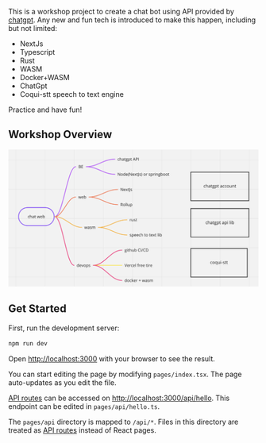 This is a workshop project to create a chat bot using API provided by [chatgpt](https://openai.com/blog/chatgpt/).
Any new and fun tech is introduced to make this happen, including but not limited:
- NextJs
- Typescript
- Rust
- WASM
- Docker+WASM
- ChatGpt
- Coqui-stt speech to text engine

Practice and have fun!
## Workshop Overview
![image](./doc/image/workshop.png) 

## Get Started

First, run the development server:

```bash
npm run dev
```

Open [http://localhost:3000](http://localhost:3000) with your browser to see the result.

You can start editing the page by modifying `pages/index.tsx`. The page auto-updates as you edit the file.

[API routes](https://nextjs.org/docs/api-routes/introduction) can be accessed on [http://localhost:3000/api/hello](http://localhost:3000/api/hello). This endpoint can be edited in `pages/api/hello.ts`.

The `pages/api` directory is mapped to `/api/*`. Files in this directory are treated as [API routes](https://nextjs.org/docs/api-routes/introduction) instead of React pages.
